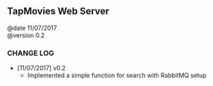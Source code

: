 ## TapMovies Web Server ##

@date 11/07/2017<br/>
@version 0.2<br/>


### CHANGE LOG ###
  * [11/07/2017] v0.2
	- Implemented a simple function for search with RabbitMQ setup
  
